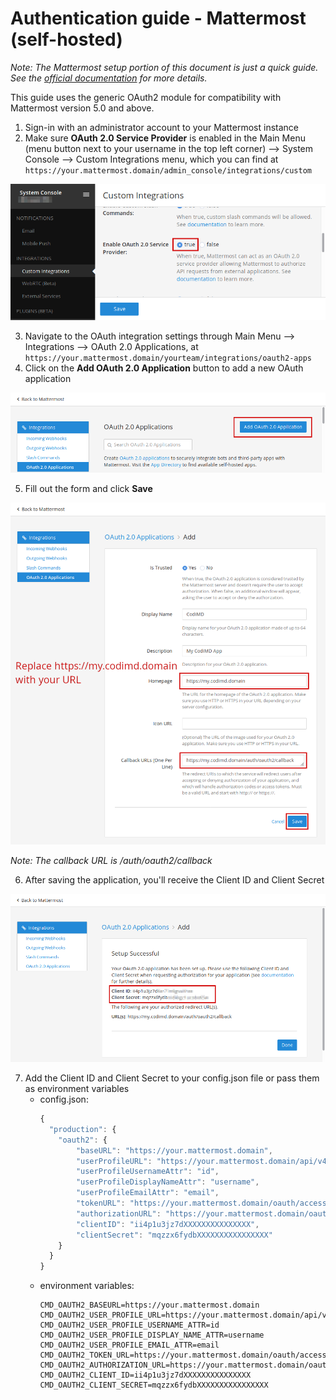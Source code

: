 Authentication guide - Mattermost (self-hosted)
===

*Note: The Mattermost setup portion of this document is just a quick guide. See the [official documentation](https://docs.mattermost.com/developer/oauth-2-0-applications.html) for more details.*

This guide uses the generic OAuth2 module for compatibility with Mattermost version 5.0 and above.

1. Sign-in with an administrator account to your Mattermost instance
2. Make sure **OAuth 2.0 Service Provider** is enabled in the Main Menu (menu button next to your username in the top left corner) --> System Console --> Custom Integrations menu, which you can find at `https://your.mattermost.domain/admin_console/integrations/custom`

![mattermost-enable-oauth2](../images/auth/mattermost-enable-oauth2.png)

3. Navigate to the OAuth integration settings through Main Menu --> Integrations --> OAuth 2.0 Applications, at `https://your.mattermost.domain/yourteam/integrations/oauth2-apps`
4. Click on the **Add OAuth 2.0 Application** button to add a new OAuth application

![mattermost-oauth-app-add](../images/auth/mattermost-oauth-app-add.png)

5. Fill out the form and click **Save**

![mattermost-oauth-app-form](../images/auth/mattermost-oauth-app-form.png)

*Note: The callback URL is <your-codimd-url>/auth/oauth2/callback*

6. After saving the application, you'll receive the Client ID and Client Secret

![mattermost-oauth-app-done](../images/auth/mattermost-oauth-app-done.png)

7. Add the Client ID and Client Secret to your config.json file or pass them as environment variables
    * config.json:
      ````javascript
      {
        "production": {
          "oauth2": {
              "baseURL": "https://your.mattermost.domain",
              "userProfileURL": "https://your.mattermost.domain/api/v4/users/me",
              "userProfileUsernameAttr": "id",
              "userProfileDisplayNameAttr": "username",
              "userProfileEmailAttr": "email",
              "tokenURL": "https://your.mattermost.domain/oauth/access_token",
              "authorizationURL": "https://your.mattermost.domain/oauth/authorize",
              "clientID": "ii4p1u3jz7dXXXXXXXXXXXXXXX",
              "clientSecret": "mqzzx6fydbXXXXXXXXXXXXXXXX"
          }
        }
      }
      ````
    * environment variables:
      ````
      CMD_OAUTH2_BASEURL=https://your.mattermost.domain
      CMD_OAUTH2_USER_PROFILE_URL=https://your.mattermost.domain/api/v4/users/me
      CMD_OAUTH2_USER_PROFILE_USERNAME_ATTR=id
      CMD_OAUTH2_USER_PROFILE_DISPLAY_NAME_ATTR=username
      CMD_OAUTH2_USER_PROFILE_EMAIL_ATTR=email
      CMD_OAUTH2_TOKEN_URL=https://your.mattermost.domain/oauth/access_token
      CMD_OAUTH2_AUTHORIZATION_URL=https://your.mattermost.domain/oauth/authorize
      CMD_OAUTH2_CLIENT_ID=ii4p1u3jz7dXXXXXXXXXXXXXXX
      CMD_OAUTH2_CLIENT_SECRET=mqzzx6fydbXXXXXXXXXXXXXXXX
      ````
